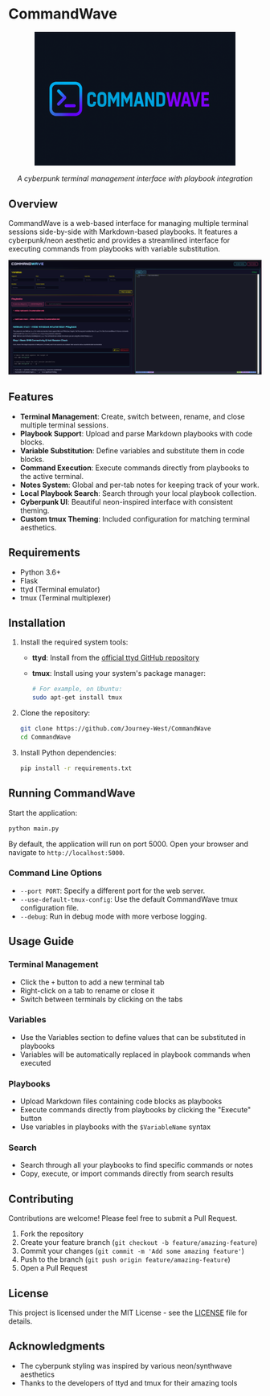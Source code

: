 # CommandWave

<div align="center">
  <img src="static/img/commandwave-logo.png" alt="CommandWave Logo" width="400">
  <p><em>A cyberpunk terminal management interface with playbook integration</em></p>
</div>

## Overview

CommandWave is a web-based interface for managing multiple terminal sessions side-by-side with Markdown-based playbooks. It features a cyberpunk/neon aesthetic and provides a streamlined interface for executing commands from playbooks with variable substitution.

![CommandWave Screenshot](static/img/screenshot.png)

## Features

- **Terminal Management**: Create, switch between, rename, and close multiple terminal sessions.
- **Playbook Support**: Upload and parse Markdown playbooks with code blocks.
- **Variable Substitution**: Define variables and substitute them in code blocks.
- **Command Execution**: Execute commands directly from playbooks to the active terminal.
- **Notes System**: Global and per-tab notes for keeping track of your work.
- **Local Playbook Search**: Search through your local playbook collection.
- **Cyberpunk UI**: Beautiful neon-inspired interface with consistent theming.
- **Custom tmux Theming**: Included configuration for matching terminal aesthetics.

## Requirements

- Python 3.6+
- Flask
- ttyd (Terminal emulator)
- tmux (Terminal multiplexer)

## Installation

1. Install the required system tools:

   - **ttyd**: Install from the [official ttyd GitHub repository](https://github.com/tsl0922/ttyd)
   
   - **tmux**: Install using your system's package manager:
     ```bash
     # For example, on Ubuntu:
     sudo apt-get install tmux
     ```

2. Clone the repository:

   ```bash
   git clone https://github.com/Journey-West/CommandWave 
   cd CommandWave
   ```

3. Install Python dependencies:

   ```bash
   pip install -r requirements.txt
   ```

## Running CommandWave

Start the application:

```bash
python main.py
```

By default, the application will run on port 5000. Open your browser and navigate to `http://localhost:5000`.

### Command Line Options

- `--port PORT`: Specify a different port for the web server.
- `--use-default-tmux-config`: Use the default CommandWave tmux configuration file.
- `--debug`: Run in debug mode with more verbose logging.

## Usage Guide

### Terminal Management
- Click the `+` button to add a new terminal tab
- Right-click on a tab to rename or close it
- Switch between terminals by clicking on the tabs

### Variables
- Use the Variables section to define values that can be substituted in playbooks
- Variables will be automatically replaced in playbook commands when executed

### Playbooks
- Upload Markdown files containing code blocks as playbooks
- Execute commands directly from playbooks by clicking the "Execute" button
- Use variables in playbooks with the `$VariableName` syntax

### Search
- Search through all your playbooks to find specific commands or notes
- Copy, execute, or import commands directly from search results

## Contributing

Contributions are welcome! Please feel free to submit a Pull Request.

1. Fork the repository
2. Create your feature branch (`git checkout -b feature/amazing-feature`)
3. Commit your changes (`git commit -m 'Add some amazing feature'`)
4. Push to the branch (`git push origin feature/amazing-feature`)
5. Open a Pull Request

## License

This project is licensed under the MIT License - see the [LICENSE](LICENSE) file for details.

## Acknowledgments

- The cyberpunk styling was inspired by various neon/synthwave aesthetics
- Thanks to the developers of ttyd and tmux for their amazing tools
